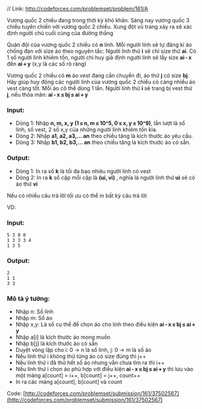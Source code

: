 
// Link: http://codeforces.com/problemset/problem/161/A

Vương quốc 2 chiều đang trong thời kỳ khó khăn. Sáng nay vương quốc 3 chiều tuyên chiến với vương quốc 2 chiều. Xung đột vũ trang xảy ra sẽ xác định người chủ cuối cùng của đường thẳng

Quân đội của vương quốc 2 chiều có **n** lính. Mỗi người lính sẽ tự đăng kí áo chống đạn với size áo theo nguyên tắc: Người lính thứ **i** sẽ chỉ size thứ **ai**. Có 1 số người lính khiêm tốn, người chỉ huy giả định người lính sẽ lấy size **ai - x** đến **ai + y** (x,y là các số rõ ràng)

Vương quốc 2 chiều có **m** áo vest đang cần chuyển đi, áo thứ **j** có size **bj**. Hãy giúp huy động các người lính của vương quốc 2 chiều có càng nhiều áo vest càng tốt. Mỗi áo cõ thể dùng 1 lần. Người lính thứ **i** sẽ trang bị vest thứ **j**, nếu thỏa mãn: **ai - x ≤ bj ≤ ai + y**

### Input: 
+ Dòng 1: Nhập **n, m, x, y (1 ≤ n, m ≤ 10^5, 0 ≤ x, y ≤ 10^9)**, lần lượt là số lính, số vest, 2 số x,y của những người lính khiêm tốn kia.
+ Dòng 2: Nhập **a1, a2, a3,... an** theo chiều tăng là kích thước áo yêu cầu.
+ Dòng 3: Nhập **b1, b2, b3,... an** theo chiều tăng là kích thước áo có sẵn.
### Output:
+ Dòng 1: In ra số **k** là tối đa bao nhiêu người lính có vest
+ Dòng 2: In ra **k** số cặp mỗi cặp là **(ui, vi)** , nghĩa là người lính thứ **ui** sẽ có áo thứ **vi**  

Nếu có nhiều câu trả lời tối ưu có thể in bất kỳ câu trả lời

VD:
### Input:

```
5 3 0 0 
1 3 3 3 4 
1 3 5
```

### Output: 

```
2
1 1 
3 3
```
### Mô tả ý tưởng:
- Nhập n: Số lính
- Nhập m: Số áo
- Nhập x,y: Là số cụ thể để chọn áo cho lính theo điều kiện **ai - x ≤ bj ≤ ai + y**
- Nhập a[i] là kích thước áo mong muốn
- Nhập b[j] là kích thước áo có sẵn
- Duyệt vòng lặp cho i: 0 -> n là số lính, j: 0 -> m là số áo
- Nếu lính thứ i không thử từng áo có size đúng thì j++
- Nếu lính thứ i đã thử hết số áo nhưng vẫn chưa tìm ra thì i++
- Nếu lính thứ i chọn áo phù hợp với điều kiện **ai - x ≤ bj ≤ ai + y** thì lưu vào một mảng a[count] = i++, b[count] = j++, count++
- In ra các mảng a[count], b[count] và count

Code: [http://codeforces.com/problemset/submission/161/37502567](http://codeforces.com/problemset/submission/161/37502567)
